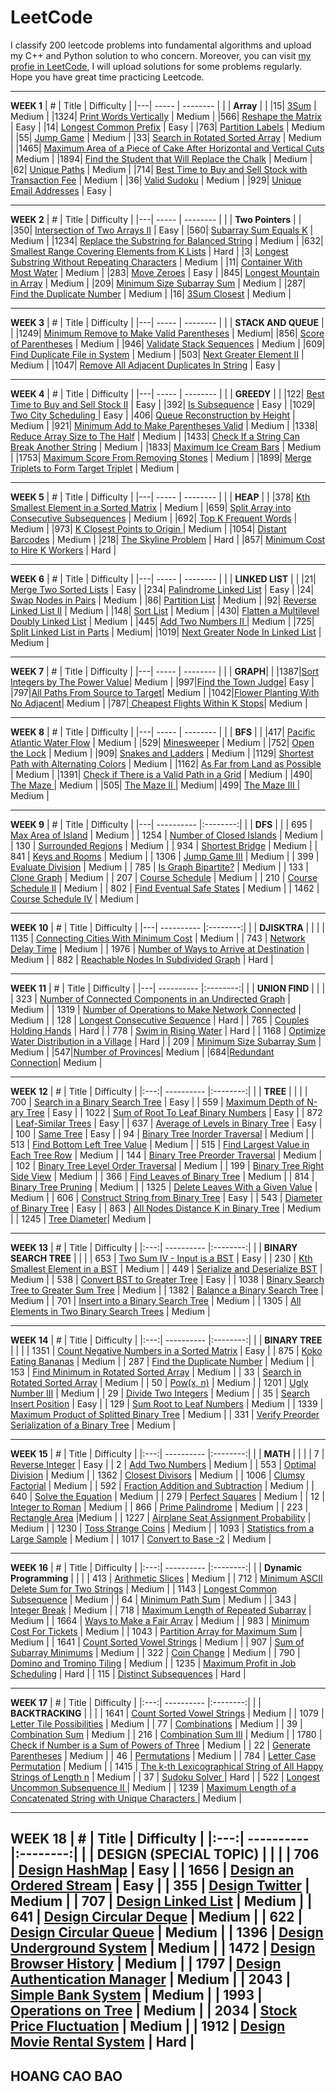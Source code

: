 # LeetCode
I classify 200 leetcode problems into fundamental algorithms and upload my C++ and Python solution to who concern. Moreover, you can visit [my profie in LeetCode](https://leetcode.com/caobaohoang03/), I will upload solutions for some  problems regularly. Hope you have great time practicing Leetcode.

---
**WEEK 1**
| # | Title | Difficulty |
|---| ----- | -------- | 
|  | **Array** | | 
|15| [3Sum](https://leetcode.com/problems/3sum) | Medium |
|1324| [Print Words Vertically](https://leetcode.com/problems/print-words-vertically/) | Medium |
|566| [Reshape the Matrix](https://leetcode.com/problems/reshape-the-matrix/) | Easy |
|14| [Longest Common Prefix](https://leetcode.com/problems/longest-common-prefix/) | Easy |
|763| [Partition Labels](https://leetcode.com/problems/partition-labels/) | Medium |
|55| [Jump Game](https://leetcode.com/problems/jump-game/) | Medium |
|33| [Search in Rotated Sorted Array](https://leetcode.com/problems/search-in-rotated-sorted-array/) | Medium |
|1465| [Maximum Area of a Piece of Cake After Horizontal and Vertical Cuts](https://leetcode.com/problems/maximum-area-of-a-piece-of-cake-after-horizontal-and-vertical-cuts/) | Medium |
|1894| [Find the Student that Will Replace the Chalk](https://leetcode.com/problems/find-the-student-that-will-replace-the-chalk/) | Medium |
|62| [Unique Paths](https://leetcode.com/problems/unique-paths/) | Medium |
|714| [Best Time to Buy and Sell Stock with Transaction Fee](https://leetcode.com/problems/best-time-to-buy-and-sell-stock-with-transaction-fee/) | Medium |
|36| [Valid Sudoku](https://leetcode.com/problems/valid-sudoku/) | Medium |
|929| [Unique Email Addresses](https://leetcode.com/problems/unique-email-addresses/) | Easy |

---
**WEEK 2**
| # | Title | Difficulty |
|---| ----- | -------- | 
|  | **Two Pointers** | | 
|350| [Intersection of Two Arrays II](https://leetcode.com/problems/intersection-of-two-arrays-ii/) | Easy |
|560| [Subarray Sum Equals K](https://leetcode.com/problems/subarray-sum-equals-k/) | Medium |
|1234| [Replace the Substring for Balanced String](https://leetcode.com/problems/replace-the-substring-for-balanced-string/) | Medium |
|632| [Smallest Range Covering Elements from K Lists](https://leetcode.com/problems/smallest-range-covering-elements-from-k-lists/) | Hard |
|3| [Longest Substring Without Repeating Characters](https://leetcode.com/problems/longest-substring-without-repeating-characters/) | Medium |
|11| [Container With Most Water](https://leetcode.com/problems/container-with-most-water/) | Medium |
|283| [Move Zeroes](https://leetcode.com/problems/move-zeroes/solution/) | Easy |
|845| [Longest Mountain in Array](https://leetcode.com/problems/longest-mountain-in-array/) | Medium |
|209| [Minimum Size Subarray Sum](https://leetcode.com/problems/minimum-size-subarray-sum/) | Medium |
|287| [Find the Duplicate Number](https://leetcode.com/problems/find-the-duplicate-number/) | Medium |
|16| [3Sum Closest](https://leetcode.com/problems/3sum-closest/) | Medium |

---
**WEEK 3**
| # | Title | Difficulty |
|---| ----- | -------- | 
|  | **STACK AND QUEUE** | | 
|1249| [Minimum Remove to Make Valid Parentheses](https://leetcode.com/problems/minimum-remove-to-make-valid-parentheses/) | Medium|
|856| [Score of Parentheses](https://leetcode.com/problems/score-of-parentheses/) | Medium |
|946| [Validate Stack Sequences](https://leetcode.com/problems/validate-stack-sequences/) | Medium |
|609| [Find Duplicate File in System](https://leetcode.com/problems/find-duplicate-file-in-system/) | Medium |
|503| [Next Greater Element II](https://leetcode.com/problems/next-greater-element-ii/) | Medium |
|1047| [Remove All Adjacent Duplicates In String](https://leetcode.com/problems/remove-all-adjacent-duplicates-in-string/) | Easy |

---
**WEEK 4**
| # | Title | Difficulty |
|---| ----- | -------- | 
|  | **GREEDY** | | 
|122| [Best Time to Buy and Sell Stock II](https://leetcode.com/problems/best-time-to-buy-and-sell-stock-ii/) | Easy |
|392| [Is Subsequence](https://leetcode.com/problems/is-subsequence/) | Easy |
|1029| [Two City Scheduling ](https://leetcode.com/problems/two-city-scheduling/) | Easy |
|406| [Queue Reconstruction by Height](https://leetcode.com/problems/queue-reconstruction-by-height/) | Medium |
|921| [Minimum Add to Make Parentheses Valid](https://leetcode.com/problems/minimum-add-to-make-parentheses-valid/) | Medium |
|1338| [Reduce Array Size to The Half](https://leetcode.com/problems/reduce-array-size-to-the-half/) | Medium |
|1433| [Check If a String Can Break Another String](https://leetcode.com/problems/check-if-a-string-can-break-another-string/) | Medium |
|1833| [Maximum Ice Cream Bars](https://leetcode.com/problems/maximum-ice-cream-bars/) | Medium |
|1753| [Maximum Score From Removing Stones](https://leetcode.com/problems/maximum-score-from-removing-stones/) | Medium |
|1899| [Merge Triplets to Form Target Triplet](https://leetcode.com/problems/merge-triplets-to-form-target-triplet/) | Medium |

---
**WEEK 5**
| # | Title | Difficulty |
|---| ----- | -------- | 
|  | **HEAP** | | 
|378| [Kth Smallest Element in a Sorted Matrix](https://leetcode.com/problems/kth-smallest-element-in-a-sorted-matrix/) | Medium |
|659| [Split Array into Consecutive Subsequences](https://leetcode.com/problems/split-array-into-consecutive-subsequences/) | Medium |
|692| [Top K Frequent Words](https://leetcode.com/problems/top-k-frequent-words/) | Medium |
|973| [K Closest Points to Origin ](https://leetcode.com/problems/k-closest-points-to-origin/) | Medium |
|1054| [Distant Barcodes](https://leetcode.com/problems/distant-barcodes/) | Medium |
|218| [The Skyline Problem](https://leetcode.com/problems/the-skyline-problem/) | Hard |
|857| [Minimum Cost to Hire K Workers](https://leetcode.com/problems/minimum-cost-to-hire-k-workers/) | Hard |

---
**WEEK 6**
| # | Title | Difficulty |
|---| ----- | -------- | 
|  | **LINKED LIST** | | 
|21| [Merge Two Sorted Lists](https://leetcode.com/problems/merge-two-sorted-lists/) | Easy |
|234| [Palindrome Linked List](https://leetcode.com/problems/palindrome-linked-list/) | Easy |
|24| [Swap Nodes in Pairs](https://leetcode.com/problems/swap-nodes-in-pairs/) | Medium |
|86| [Partition List](https://leetcode.com/problems/partition-list/) | Medium |
|92| [Reverse Linked List II](https://leetcode.com/problems/reverse-linked-list-ii/) | Medium |
|148| [Sort List](https://leetcode.com/problems/sort-list/) | Medium |
|430| [Flatten a Multilevel Doubly Linked List](https://leetcode.com/problems/flatten-a-multilevel-doubly-linked-list/) | Medium |
|445| [Add Two Numbers II ](https://leetcode.com/problems/add-two-numbers-ii/) | Medium |
|725| [Split Linked List in Parts](https://leetcode.com/problems/split-linked-list-in-parts/) | Medium|
|1019| [Next Greater Node In Linked List](https://leetcode.com/problems/next-greater-node-in-linked-list/) | Medium |

---
**WEEK 7**
| # | Title | Difficulty |
|---| ----- | -------- | 
|  | **GRAPH**| | 
|1387|[Sort Integers by The Power Value](https://leetcode.com/problems/sort-integers-by-the-power-value/)| Medium |
|997|[Find the Town Judge](https://leetcode.com/problems/find-the-town-judge/)| Easy |
|797|[All Paths From Source to Target](https://leetcode.com/problems/all-paths-from-source-to-target/)| Medium |
|1042|[Flower Planting With No Adjacent](https://leetcode.com/problems/flower-planting-with-no-adjacent/)| Medium |
|787|[ Cheapest Flights Within K Stops](https://leetcode.com/problems/cheapest-flights-within-k-stops/)| Medium |

---
**WEEK 8**
| # | Title | Difficulty |
|---| ----- | -------- | 
|  | **BFS** | | 
|417| [Pacific Atlantic Water Flow](https://leetcode.com/problems/pacific-atlantic-water-flow/) | Medium |
|529| [Minesweeper](https://leetcode.com/problems/minesweeper/) | Medium |
|752| [Open the Lock](https://leetcode.com/problems/open-the-lock/) | Medium |
|909| [Snakes and Ladders](https://leetcode.com/problems/snakes-and-ladders/) | Medium |
|1129| [Shortest Path with Alternating Colors](https://leetcode.com/problems/shortest-path-with-alternating-colors/) | Medium |
|1162| [As Far from Land as Possible](https://leetcode.com/problems/as-far-from-land-as-possible/) | Medium |
|1391| [Check if There is a Valid Path in a Grid](https://leetcode.com/problems/check-if-there-is-a-valid-path-in-a-grid/) | Medium |
|490| [The Maze ](#490) | Medium |
|505| [The Maze II ](#505) | Medium|
|499| [The Maze III ](#499) | Medium |

---
**WEEK 9**
| # | Title | Difficulty | 
|---| ---------- |:--------:|
|  | **DFS** | | 
| 695 | [Max Area of Island](https://leetcode.com/problems/max-area-of-island/) | Medium | 
| 1254 | [Number of Closed Islands](https://leetcode.com/problems/number-of-closed-islands/) | Medium |
| 130 | [Surrounded Regions](https://leetcode.com/problems/surrounded-regions/) | Medium | 
| 934 | [Shortest Bridge](https://leetcode.com/problems/shortest-bridge/) | Medium | 
| 841 | [Keys and Rooms](https://leetcode.com/problems/keys-and-rooms/) | Medium | 
| 1306 | [Jump Game III](https://leetcode.com/problems/jump-game-iii/) | Medium | 
| 399 | [Evaluate Division](https://leetcode.com/problems/evaluate-division/) | Medium | 
| 785 | [Is Graph Bipartite?](https://leetcode.com/problems/is-graph-bipartite/) | Medium | 
| 133 | [Clone Graph](https://leetcode.com/problems/clone-graph/) | Medium | 
| 207 | [Course Schedule](https://leetcode.com/problems/course-schedule/) | Medium | 
| 210 | [Course Schedule II](https://leetcode.com/problems/course-schedule-ii/) | Medium |
| 802 | [Find Eventual Safe States](https://leetcode.com/problems/find-eventual-safe-states/) | Medium | 
| 1462 | [Course Schedule IV](https://leetcode.com/problems/course-schedule-iv/) | Medium |

---
**WEEK 10**
| # | Title | Difficulty |
|---| ---------- |:--------:|
|  | **DJISKTRA** | | |
| 1135 | [Connecting Cities With Minimum Cost](#1135)  | Medium | 
| 743 | [Network Delay Time](https://leetcode.com/problems/network-delay-time/) | Medium |
| 1976 | [Number of Ways to Arrive at Destination]( https://leetcode.com/problems/number-of-ways-to-arrive-at-destination/) | Medium |
| 882 | [Reachable Nodes In Subdivided Graph]( https://leetcode.com/problems/reachable-nodes-in-subdivided-graph/) | Hard |

---
**WEEK 11**
| # | Title | Difficulty | 
|---| ---------- |:--------:|
|  | **UNION FIND** | | |
| 323 | [Number of Connected Components in an Undirected Graph](#323) | Medium |
| 1319 | [Number of Operations to Make Network Connected](https://leetcode.com/problems/number-of-operations-to-make-network-connected/) | Medium |
| 128 | [Longest Consecutive Sequence](https://leetcode.com/problems/longest-consecutive-sequence/) | Hard | 
| 765 | [Couples Holding Hands](https://leetcode.com/problems/couples-holding-hands/) | Hard | 
| 778 | [Swim in Rising Water](https://leetcode.com/problems/swim-in-rising-water/) | Hard | 
| 1168 | [Optimize Water Distribution in a Village](#1168) | Hard | 
| 209 | [Minimum Size Subarray Sum](https://leetcode.com/problems/minimum-size-subarray-sum/) | Medium | 
|547|[Number of Provinces](https://leetcode.com/problems/number-of-provinces/)| Medium |
|684|[Redundant Connection](https://leetcode.com/problems/redundant-connection/)| Medium |


---
**WEEK 12**
| # | Title | Difficulty |
|:---:| ---------- |:--------:|
|  | **TREE** | | |
| 700 | [Search in a Binary Search Tree](https://leetcode.com/problems/search-in-a-binary-search-tree/) | Easy | 
| 559 | [Maximum Depth of N-ary Tree](https://leetcode.com/problems/maximum-depth-of-n-ary-tree/) | Easy | 
| 1022 | [Sum of Root To Leaf Binary Numbers](https://leetcode.com/problems/sum-of-root-to-leaf-binary-numbers/) | Easy | 
| 872 | [Leaf-Similar Trees](https://leetcode.com/problems/leaf-similar-trees/) | Easy | 
| 637 | [Average of Levels in Binary Tree](https://leetcode.com/problems/average-of-levels-in-binary-tree/) | Easy | 
| 100 | [Same Tree](https://leetcode.com/problems/same-tree/) | Easy | 
| 94 | [Binary Tree Inorder Traversal](https://leetcode.com/problems/binary-tree-inorder-traversal/) | Medium | 
| 513 | [Find Bottom Left Tree Value](https://leetcode.com/problems/find-bottom-left-tree-value/) | Medium | 
| 515 | [Find Largest Value in Each Tree Row](https://leetcode.com/problems/find-largest-value-in-each-tree-row/) | Medium | 
| 144 | [Binary Tree Preorder Traversal](https://leetcode.com/problems/binary-tree-preorder-traversal/) | Medium | 
| 102 | [Binary Tree Level Order Traversal](https://leetcode.com/problems/binary-tree-level-order-traversal/) | Medium | 
| 199 | [Binary Tree Right Side View](https://leetcode.com/problems/binary-tree-right-side-view/) | Medium | 
| 366 | [Find Leaves of Binary Tree](#366)  | Medium |
| 814 | [Binary Tree Pruning](https://leetcode.com/problems/binary-tree-pruning/) | Medium | 
| 1325 | [Delete Leaves With a Given Value](https://leetcode.com/problems/delete-leaves-with-a-given-value/) | Medium | 
| 606 | [Construct String from Binary Tree](https://leetcode.com/problems/construct-string-from-binary-tree/) | Easy | 
| 543 | [Diameter of Binary Tree](https://leetcode.com/problems/diameter-of-binary-tree/) | Easy | 
| 863 | [All Nodes Distance K in Binary Tree](https://leetcode.com/problems/all-nodes-distance-k-in-binary-tree/) | Medium | 
| 1245 | [Tree Diameter](#1245)| Medium | 

---
**WEEK 13**
| # | Title | Difficulty | 
|:---:| ---------- |:--------:|
|  | **BINARY SEARCH TREE** | | |
| 653 | [Two Sum IV - Input is a BST](https://leetcode.com/problems/two-sum-iv-input-is-a-bst/) | Easy |
| 230 | [Kth Smallest Element in a BST](https://leetcode.com/problems/kth-smallest-element-in-a-bst/) | Medium |
| 449 | [Serialize and Deserialize BST](https://leetcode.com/problems/serialize-and-deserialize-bst/) | Medium | 
| 538 | [Convert BST to Greater Tree](https://leetcode.com/problems/convert-bst-to-greater-tree/) | Easy |
| 1038 | [Binary Search Tree to Greater Sum Tree](https://leetcode.com/problems/binary-search-tree-to-greater-sum-tree/) | Medium |
| 1382 | [Balance a Binary Search Tree](https://leetcode.com/problems/balance-a-binary-search-tree/) | Medium |
| 701 | [Insert into a Binary Search Tree](https://leetcode.com/problems/insert-into-a-binary-search-tree/) | Medium |
| 1305 | [All Elements in Two Binary Search Trees](https://leetcode.com/problems/all-elements-in-two-binary-search-trees/) | Medium |

---
**WEEK 14**
| # | Title | Difficulty |
|:---:| ---------- |:--------:|
|  | **BINARY TREE** | | |
| 1351 | [Count Negative Numbers in a Sorted Matrix](https://leetcode.com/problems/count-negative-numbers-in-a-sorted-matrix/) | Easy | 
| 875 | [Koko Eating Bananas](https://leetcode.com/problems/koko-eating-bananas/) | Medium |
| 287 | [Find the Duplicate Number](https://leetcode.com/problems/find-the-duplicate-number/) | Medium | 
| 153 | [Find Minimum in Rotated Sorted Array](https://leetcode.com/problems/find-minimum-in-rotated-sorted-array/) | Medium | 
| 33 | [Search in Rotated Sorted Array](https://leetcode.com/problems/search-in-rotated-sorted-array/) | Medium | 
| 50 | [Pow(x, n)](https://leetcode.com/problems/powx-n) | Medium | 
| 1201 | [Ugly Number III](https://leetcode.com/problems/ugly-number-iii/) | Medium |
| 29 | [Divide Two Integers](https://leetcode.com/problems/divide-two-integers/) | Medium |
| 35 | [Search Insert Position](https://leetcode.com/problems/search-insert-position/) | Easy | 
| 129 | [Sum Root to Leaf Numbers](https://leetcode.com/problems/sum-root-to-leaf-numbers/) | Medium | 
| 1339 | [Maximum Product of Splitted Binary Tree](https://leetcode.com/problems/maximum-product-of-splitted-binary-tree/) | Medium | 
| 331 | [Verify Preorder Serialization of a Binary Tree](https://leetcode.com/problems/verify-preorder-serialization-of-a-binary-tree/) | Medium | 

---
**WEEK 15**
| # | Title | Difficulty |
|:---:| ---------- |:--------:|
|  | **MATH** | | |
| 7 | [Reverse Integer](https://leetcode.com/problems/reverse-integer/) | Easy | 
| 2 | [Add Two Numbers](https://leetcode.com/problems/add-two-numbers/) | Medium |
| 553 | [Optimal Division](https://leetcode.com/problems/optimal-division/) | Medium | 
| 1362 | [Closest Divisors](https://leetcode.com/problems/closest-divisors/) | Medium | 
| 1006 | [Clumsy Factorial](https://leetcode.com/problems/clumsy-factorial/) | Medium |
| 592 | [Fraction Addition and  Subtraction](https://leetcode.com/problems/fraction-addition-and-subtraction/) | Medium | 
| 640 | [Solve the Equation](https://leetcode.com/problems/solve-the-equation/) | Medium | 
| 279 | [Perfect Squares](https://leetcode.com/problems/perfect-squares/) | Medium | 
| 12 | [Integer to Roman](https://leetcode.com/problems/integer-to-roman/) | Medium | 
| 866 | [Prime Palindrome](https://leetcode.com/problems/prime-palindrome/) | Medium | 
| 223 | [Rectangle Area](https://leetcode.com/problems/rectangle-area/) |Medium  |
| 1227 | [Airplane Seat Assignment Probability](https://leetcode.com/problems/airplane-seat-assignment-probability/) | Medium |
| 1230 | [Toss Strange Coins](#1230) | Medium |
| 1093 | [Statistics from a Large Sample](https://leetcode.com/problems/statistics-from-a-large-sample/) | Medium | 
| 1017 | [Convert to Base -2](https://leetcode.com/problems/convert-to-base-2/) | Medium | 

---
**WEEK 16**
| # | Title | Difficulty |
|:---:| ---------- |:--------:|
|  | **Dynamic Programming** | | |
| 413 | [Arithmetic Slices](https://leetcode.com/problems/arithmetic-slices/) | Medium | 
| 712 | [Minimum ASCII Delete Sum for Two Strings](https://leetcode.com/problems/minimum-ascii-delete-sum-for-two-strings/) | Medium |
| 1143 | [Longest Common Subsequence](https://leetcode.com/problems/longest-common-subsequence/) | Medium | 
| 64 | [Minimum Path Sum](https://leetcode.com/problems/minimum-path-sum/) | Medium | 
| 343 | [Integer Break](https://leetcode.com/problems/integer-break/) | Medium |
| 718 | [Maximum Length of Repeated Subarray](https://leetcode.com/problems/maximum-length-of-repeated-subarray/) | Medium | 
| 1664 | [Ways to Make a Fair Array](https://leetcode.com/problems/ways-to-make-a-fair-array/) | Medium | 
| 983 | [Minimum Cost For Tickets](https://leetcode.com/problems/minimum-cost-for-tickets/) | Medium | 
| 1043 | [Partition Array for Maximum Sum](https://leetcode.com/problems/partition-array-for-maximum-sum/) | Medium | 
| 1641 | [Count Sorted Vowel Strings](https://leetcode.com/problems/count-sorted-vowel-strings/) | Medium |
| 907 | [Sum of Subarray Minimums](https://leetcode.com/problems/sum-of-subarray-minimums/) | Medium |
| 322 | [Coin Change](https://leetcode.com/problems/coin-change/) | Medium |
| 790 | [Domino and Tromino Tiling](https://leetcode.com/problems/domino-and-tromino-tiling/) | Medium |
| 1235 | [Maximum Profit in Job Scheduling](https://leetcode.com/problems/maximum-profit-in-job-scheduling/) | Hard |
| 115 | [Distinct Subsequences](https://leetcode.com/problems/distinct-subsequences/) | Hard |

---
**WEEK 17**
| # | Title | Difficulty |
|:---:| ---------- |:--------:|
|  | **BACKTRACKING** | | |
| 1641 | [Count Sorted Vowel Strings](https://leetcode.com/problems/count-sorted-vowel-strings/) | Medium | 
| 1079 | [Letter Tile Possibilities](https://leetcode.com/problems/letter-tile-possibilities/) | Medium |
| 77 | [Combinations](https://leetcode.com/problems/combinations/) | Medium | 
| 39 | [Combination Sum](https://leetcode.com/problems/combination-sum/) | Medium | 
| 216 | [Combination Sum III](https://leetcode.com/problems/combination-sum-iii/) | Medium |
| 1780 | [Check if Number is a Sum of Powers of Three](https://leetcode.com/problems/check-if-number-is-a-sum-of-powers-of-three/) | Medium | 
| 22 | [Generate Parentheses](https://leetcode.com/problems/generate-parentheses/) | Medium | 
| 46 | [Permutations](https://leetcode.com/problems/permutations/) | Medium | 
| 784 | [Letter Case Permutation](https://leetcode.com/problems/letter-case-permutation/) | Medium | 
| 1415 | [The k-th Lexicographical String of All Happy Strings of Length n](https://leetcode.com/problems/the-k-th-lexicographical-string-of-all-happy-strings-of-length-n/) | Medium | 
| 37 | [ Sudoku Solver ](https://leetcode.com/problems/sudoku-solver/) | Hard | 
| 522 | [ Longest Uncommon Subsequence II ](https://leetcode.com/problems/longest-uncommon-subsequence-ii/) | Medium | 
| 1239 | [Maximum Length of a Concatenated String with Unique Characters ](https://leetcode.com/problems/maximum-length-of-a-concatenated-string-with-unique-characters/) | Medium | 

---
**WEEK 18**
| # | Title | Difficulty |
|:---:| ---------- |:--------:|
|  | **DESIGN (SPECIAL TOPIC)** | | |
| 706 | [Design HashMap](https://leetcode.com/problems/design-hashmap/) | Easy | 
| 1656 | [Design an Ordered Stream](https://leetcode.com/problems/design-an-ordered-stream/) | Easy |
| 355 | [Design Twitter](https://leetcode.com/problems/design-twitter/) | Medium | 
| 707 | [Design Linked List](https://leetcode.com/problems/design-linked-list/) | Medium | 
| 641 | [Design Circular Deque](https://leetcode.com/problems/design-circular-deque/) | Medium |
| 622 | [Design Circular Queue](https://leetcode.com/problems/design-circular-queue/) | Medium | 
| 1396 | [Design Underground System](https://leetcode.com/problems/design-underground-system/) | Medium | 
| 1472 | [Design Browser History](https://leetcode.com/problems/design-browser-history/) | Medium | 
| 1797 | [Design Authentication Manager](https://leetcode.com/problems/design-authentication-manager/) | Medium | 
| 2043 | [Simple Bank System](https://leetcode.com/problems/simple-bank-system/) | Medium | 
| 1993 | [Operations on Tree](https://leetcode.com/problems/operations-on-tree/) | Medium | 
| 2034 | [Stock Price Fluctuation](https://leetcode.com/problems/stock-price-fluctuation/) | Medium | 
| 1912 | [Design Movie Rental System](https://leetcode.com/problems/design-movie-rental-system/) | Hard | 
---
## HOANG CAO BAO



